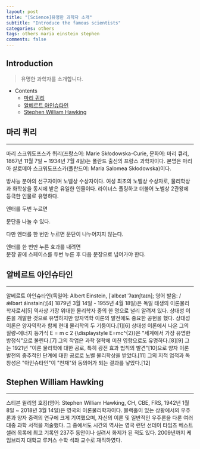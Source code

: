```yaml
---
layout: post
title: "[Science]유명한 과학자 소개"
subtitle: "Introduce the famous scientists"
categories: others
tags: others maria einstein stephen
comments: false
---
```


## Introduction
> 유명한 과학자를 소개합니다.

- Contents
	- [마리 퀴리](#마리-퀴리)
	- [알베르트 아인슈타인](#알베르트-아인슈타인)
	- [Stephen William Hawking](#stephen-william-hawking)
  
## 마리 퀴리 
---  
마리 스크워도프스카 퀴리(프랑스어: Marie Skłodowska-Curie, 문화어: 마리 큐리, 1867년 11월 7일 ~ 1934년 7월 4일)는 폴란드 출신의 프랑스 과학자이다. 본명은 마리아 살로메아 스크워도프스카(폴란드어: Maria Salomea Skłodowska)이다.

방사능 분야의 선구자이며 노벨상 수상자이다. 여성 최초의 노벨상 수상자로, 물리학상과 화학상을 동시에 받은 유일한 인물이다.  라이너스 폴링하고 더불어 노벨상 2관왕에 등극한 인물로 유명하다.

엔터를 두번 누르면

문단을 나눌 수 있다.

다만 엔터를 한 번만 누르면
문단이 나누어지지 않는다.

엔터를 한 번만 누른 효과를 내려면  
문장 끝에 스페이스를 두번 누른 후 다음 문장으로 넘어가야 한다.
  
## 알베르트 아인슈타인
---  
알베르트 아인슈타인(독일어: Albert Einstein, [ˈalbɛʁt ˈʔaɪnʃtaɪn]; 영어 발음: /ǽlbərt áinstain/;[4] 1879년 3월 14일 - 1955년 4월 18일)은 독일 태생의 이론물리학자로서[5] 역사상 가장 위대한 물리학자 중의 한 명으로 널리 알려져 있다. 상대성 이론을 개발한 것으로 유명하지만 양자역학 이론의 발전에도 중요한 공헌을 했다. 상대성 이론은 양자역학과 함께 현대 물리학의 두 기둥이다.[1][6] 상대성 이론에서 나온 그의 질량-에너지 등가식 E = m c 2 {\displaystyle E=mc^{2}}은 "세계에서 가장 유명한 방정식"으로 불린다.[7] 그의 작업은 과학 철학에 미친 영향으로도 유명하다.[8][9] 그는 1921년 "이론 물리학에 대한 공로, 특히 광전 효과 법칙의 발견"[10]으로 양자 이론 발전의 중추적인 단계에 대한 공로로 노벨 물리학상을 받았다.[11] 그의 지적 업적과 독창성은 "아인슈타인"이 "천재"와 동의어가 되는 결과를 낳았다.[12] 
  
## Stephen William Hawking
---  
스티븐 윌리엄 호킹(영어: Stephen William Hawking, CH, CBE, FRS, 1942년 1월 8일 ~ 2018년 3월 14일)은 영국의 이론물리학자이다. 블랙홀이 있는 상황에서의 우주론과 양자 중력의 연구에 크게 기여했으며, 자신의 이론 및 일반적인 우주론을 다룬 여러 대중 과학 서적을 저술했다. 그 중에서도 시간의 역사는 영국 런던 선데이 타임즈 베스트셀러 목록에 최고 기록인 237주 동안이나 실려서 화제가 된 적도 있다. 2009년까지 케임브리지 대학교 루커스 수학 석좌 교수로 재직하였다. 
  